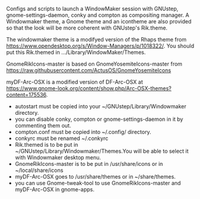 Configs and scripts to launch a WindowMaker session with GNUstep, gnome-settings-daemon, conky and compton as compositing manager. A Windowmaker theme, a Gnome theme and an icontheme are also provided so that the look will be more coherent with GNUstep's Rik.theme.

The windowmaker theme is a modifyed version of the Rhaps theme from https://www.opendesktop.org/s/Window-Managers/p/1018322/. You should put this Rik.themed in .../Library/WindowMaker/Themes.

GnomeRikIcons-master is based on GnomeYosemiteIcons-master from https://raw.githubusercontent.com/ActusOS/GnomeYosemiteIcons

myDF-Arc-OSX is a modified version of DF-Arc-OSX at https://www.gnome-look.org/content/show.php/Arc-OSX-themes?content=175536.



- autostart must be copied into your ~/GNUstep/Library/Windowmaker directory.
- you can disable conky, compton or gnome-settings-daemon in it by commenting them out.
- compton.conf must be copied into ~/.config/ directory.
- conkyrc must be renamed ~/.conkyrc
- Rik.themed is to be put in  ~/GNUstep/Library/Windowmaker/Themes.You will be able to select it with Windowmaker desktop menu.
- GnomeRikIcons-master is to be put in /usr/share/icons or in ~/local/share/icons
- myDF-Arc-OSX goes to /usr/share/themes or in ~/share/themes.
- you can use Gnome-tweak-tool to use GnomeRikIcons-master and myDF-Arc-OSX in gnome-apps.

